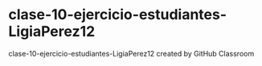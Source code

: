# clase-10-ejercicio-estudiantes-LigiaPerez12
clase-10-ejercicio-estudiantes-LigiaPerez12 created by GitHub Classroom
